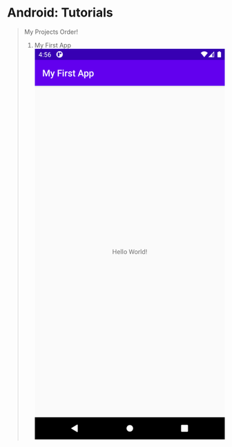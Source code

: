 # Android: Tutorials
> My Projects Order!
>   1. My First App
![android](https://github.com/iamnadhu/android/blob/master/screenshots/my-first-app.jpg)

